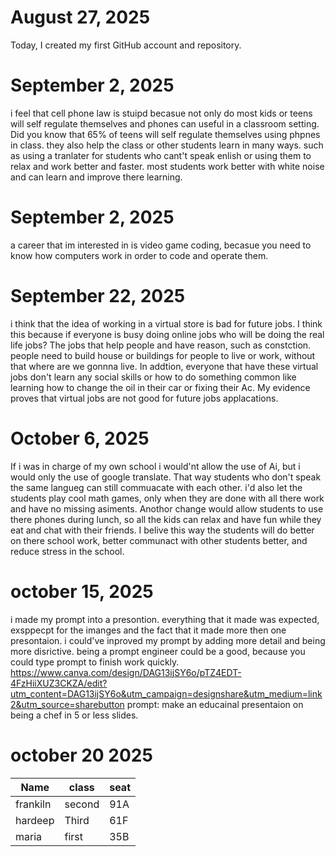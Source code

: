 # August 27, 2025
Today, I created my first GitHub account and repository.
# September 2, 2025

i feel that cell phone law is stuipd becasue not only do most kids or teens will self regulate themselves and phones can useful in a classroom setting. Did you know that 65% of teens will self regulate themselves using phpnes in class. they also help the class or other students learn in many ways. such as using a tranlater for students who cant't speak enlish or using them to relax and work better and faster. most students work better with white noise and can learn and improve there learning.
# September 2, 2025

a career that im interested in is video game coding, becasue you need to know how computers work in order to code and operate them.

# September 22, 2025

i think that the idea of working in a virtual store is bad for future jobs. I think this because if everyone is busy doing online jobs who will be doing the real life jobs? The jobs that help people and have reason, such as constction. people need to build house or buildings for people to live or work, without that where are we gonnna live. In addtion, everyone that have these virtual jobs don't learn any social skills or how to do something common like learning how to change the oil in their car or fixing their Ac. My evidence proves that virtual jobs are not good for future jobs applacations.

# October 6, 2025

If i was in charge of my own school i would'nt allow the use of Ai, but i would only the use of google translate. That way students who don't speak the same langueg can still commuacate with each other. i'd also let the students play cool math games, only when they are done with all there work and have no missing asiments. Anothor change would allow students to use there phones during lunch, so all the kids can relax and have fun while they eat and chat with their friends. I belive this way the students will do better on there school work, better communact with other students better, and reduce stress in the school.

# october 15, 2025

i made my prompt into a presontion. everything that it made was expected, exsppecpt for the imanges and the fact that it made more then one presontaion. i could've inproved my prompt by adding more detail and being more disrictive. being a prompt engineer could be a good, because you could type prompt to finish work quickly.
https://www.canva.com/design/DAG13ijSY6o/pTZ4EDT-4FzHiiXUZ3CKZA/edit?utm_content=DAG13ijSY6o&utm_campaign=designshare&utm_medium=link2&utm_source=sharebutton
prompt: make an educainal presentaion on being a chef in 5 or less slides.

# october 20 2025

| Name        |    class    |       seat       |
| ----------- | ----------- | ---------------- |
| frankiln    |    second   |        91A       |
| hardeep     |    Third    |        61F       |
|  maria      |    first    |        35B       |
